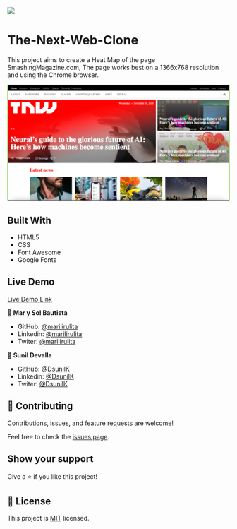 ![](https://img.shields.io/badge/Microverse-blueviolet)

# The-Next-Web-Clone
This project aims to create a Heat Map of the page SmashingMagazine.com, The page works best on a 1366x768 resolution and using the Chrome browser.



![screenshot](./assets/ScreenShot.png)

## Built With

- HTML5
- CSS
- Font Awesome
- Google Fonts

## Live Demo

[Live Demo Link](https://marilirulita.github.io/The-Next-Web-Clone/.)

👤 **Mar y Sol Bautista**

- GitHub: [@marilirulita](https://github.com/marilirulita)
- Linkedin: [@marilirulita](https://www.linkedin.com/in/mar-y-sol-bautista-alvarez-5a6894151/)
- Twiter: [@marilirulita](https://twitter.com/marylirulita)


👤 **Sunil Devalla**

- GitHub: [@DsunilK](https://github.com/DsunilK)
- Linkedin: [@DsunilK](https://www.linkedin.com/in/dsunilk/)
- Twiter: [@DsunilK](https://twitter.com/Sunil_Devalla)

## 🤝 Contributing

Contributions, issues, and feature requests are welcome!

Feel free to check the [issues page](https://github.com/DsunilK/Smashingmagazine-Clone/issues/).

## Show your support

Give a ⭐️ if you like this project!

## 📝 License

This project is [MIT](LICENSE) licensed.
